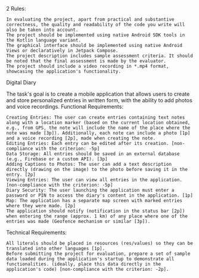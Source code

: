 2
Rules:

    In evaluating the project, apart from practical and substantive correctness, the quality and readability of the code you write will also be taken into account.
    The project should be implemented using native Android SDK tools in the Kotlin language variant.
    The graphical interface should be implemented using native Android Views or declaratively in Jetpack Compose.
    The project description includes sample assessment criteria. It should be noted that the final assessment is made by the evaluator.
    The project should include a video recording in *.mp4 format, showcasing the application's functionality.

Digital Diary

The task's goal is to create a mobile application that allows users to create and store personalized entries in written form, with the ability to add photos and voice recordings.
Functional Requirements:

    Creating Entries: The user can create entries containing text notes along with a location marker (based on the current location obtained, e.g., from GPS, the note will include the name of the place where the note was made [3p]). Additionally, each note can include a photo [1p] and a voice recording [2p], made when creating the note.
    Editing Entries: Each entry can be edited after its creation. [non-compliance with the criterion: -5p]
    Data Storage: All entries should be saved in an external database (e.g., Firebase or a custom API). [3p]
    Adding Captions to Photos: The user can add a text description directly (drawing on the image) to the photo before saving it in the entry. [2p]
    Viewing Entries: The user can view all entries in the application. [non-compliance with the criterion: -5p]
    Diary Security: The user launching the application must enter a password or PIN to access the diary's content in the application. [1p]
    Map: The application has a separate map screen with marked entries where they were made. [2p]
    The application should notify (notification in the status bar [2p]) when entering the range (approx. 1 km) of any place where one of the entries was made (Geofence mechanism or similar [3p]).

Technical Requirements:

    All literals should be placed in resources (res/values) so they can be translated into other languages [1p].
    Before submitting the project for evaluation, prepare a set of sample data loaded during the application's startup to demonstrate all functionalities. (ideally, place this data directly in the application's code) [non-compliance with the criterion: -2p].

